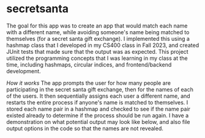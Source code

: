 # secretsanta
The goal for this app was to create an app that would match each name with a different name, while avoiding someone's name being matched to themselves (for a secret santa gift exchange). I implemented this using a hashmap class that I developed in my CS400 class in Fall 2023, and created JUnit tests that made sure that the output was as expected. This project utilized the programming concepts that I was learning in my class at the time, including hashmaps, circular indices, and frontend/backend development.

*How it works*
The app prompts the user for how many people are participating in the secret santa gift exchange, then for the names of each of the users. It then sequentially assigns each user a different name, and restarts the entire process if anyone's name is matched to themselves. I stored each name pair in a hashmap and checked to see if the name pair existed already to determine if the process should be run again. I have a demonstration on what potential output may look like below, and also file output options in the code so that the names are not revealed.
